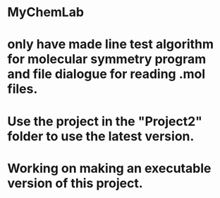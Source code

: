 # MyChemLab
# only have made line test algorithm for molecular symmetry program and file dialogue for reading .mol files.

# Use the project in the "Project2" folder to use the latest version.
# Working on making an executable version of this project.


